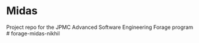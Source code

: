 # Midas
Project repo for the JPMC Advanced Software Engineering Forage program
#   f o r a g e - m i d a s - n i k h i l  
 